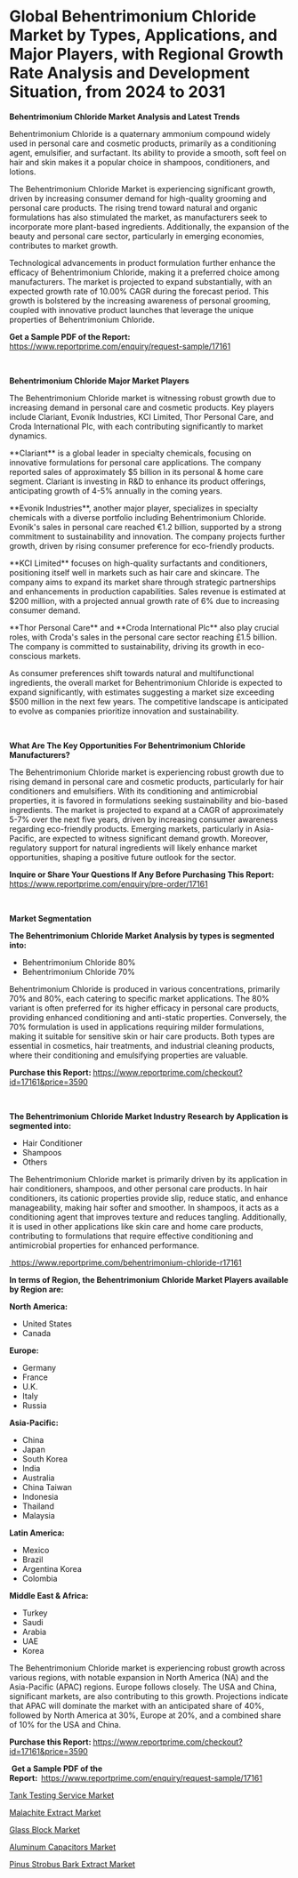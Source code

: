 <p><h1>Global Behentrimonium Chloride Market by Types, Applications, and Major Players, with Regional Growth Rate Analysis and Development Situation, from 2024 to 2031</h1></p><p><strong>Behentrimonium Chloride Market Analysis and Latest Trends</strong></p>
<p><p>Behentrimonium Chloride is a quaternary ammonium compound widely used in personal care and cosmetic products, primarily as a conditioning agent, emulsifier, and surfactant. Its ability to provide a smooth, soft feel on hair and skin makes it a popular choice in shampoos, conditioners, and lotions.</p><p>The Behentrimonium Chloride Market is experiencing significant growth, driven by increasing consumer demand for high-quality grooming and personal care products. The rising trend toward natural and organic formulations has also stimulated the market, as manufacturers seek to incorporate more plant-based ingredients. Additionally, the expansion of the beauty and personal care sector, particularly in emerging economies, contributes to market growth. </p><p>Technological advancements in product formulation further enhance the efficacy of Behentrimonium Chloride, making it a preferred choice among manufacturers. The market is projected to expand substantially, with an expected growth rate of 10.00% CAGR during the forecast period. This growth is bolstered by the increasing awareness of personal grooming, coupled with innovative product launches that leverage the unique properties of Behentrimonium Chloride.</p></p>
<p><strong>Get a Sample PDF of the Report:&nbsp;</strong> <a href="https://www.reportprime.com/enquiry/request-sample/17161?utm_campaign=12&utm_medium=2&utm_source=Github&utm_content=ia&utm_term=27112024&utm_id=behentrimonium-chloride">https://www.reportprime.com/enquiry/request-sample/17161</a></p>
<p>&nbsp;</p>
<p><strong>Behentrimonium Chloride Major Market Players</strong></p>
<p><p>The Behentrimonium Chloride market is witnessing robust growth due to increasing demand in personal care and cosmetic products. Key players include Clariant, Evonik Industries, KCI Limited, Thor Personal Care, and Croda International Plc, with each contributing significantly to market dynamics.</p><p>**Clariant** is a global leader in specialty chemicals, focusing on innovative formulations for personal care applications. The company reported sales of approximately $5 billion in its personal & home care segment. Clariant is investing in R&D to enhance its product offerings, anticipating growth of 4-5% annually in the coming years.</p><p>**Evonik Industries**, another major player, specializes in specialty chemicals with a diverse portfolio including Behentrimonium Chloride. Evonik's sales in personal care reached €1.2 billion, supported by a strong commitment to sustainability and innovation. The company projects further growth, driven by rising consumer preference for eco-friendly products.</p><p>**KCI Limited** focuses on high-quality surfactants and conditioners, positioning itself well in markets such as hair care and skincare. The company aims to expand its market share through strategic partnerships and enhancements in production capabilities. Sales revenue is estimated at $200 million, with a projected annual growth rate of 6% due to increasing consumer demand.</p><p>**Thor Personal Care** and **Croda International Plc** also play crucial roles, with Croda's sales in the personal care sector reaching £1.5 billion. The company is committed to sustainability, driving its growth in eco-conscious markets.</p><p>As consumer preferences shift towards natural and multifunctional ingredients, the overall market for Behentrimonium Chloride is expected to expand significantly, with estimates suggesting a market size exceeding $500 million in the next few years. The competitive landscape is anticipated to evolve as companies prioritize innovation and sustainability.</p></p>
<p>&nbsp;</p>
<p><strong>What Are The Key Opportunities For Behentrimonium Chloride Manufacturers?</strong></p>
<p><p>The Behentrimonium Chloride market is experiencing robust growth due to rising demand in personal care and cosmetic products, particularly for hair conditioners and emulsifiers. With its conditioning and antimicrobial properties, it is favored in formulations seeking sustainability and bio-based ingredients. The market is projected to expand at a CAGR of approximately 5-7% over the next five years, driven by increasing consumer awareness regarding eco-friendly products. Emerging markets, particularly in Asia-Pacific, are expected to witness significant demand growth. Moreover, regulatory support for natural ingredients will likely enhance market opportunities, shaping a positive future outlook for the sector.</p></p>
<p><strong>Inquire or Share Your Questions If Any Before Purchasing This Report:</strong> <a href="https://www.reportprime.com/enquiry/pre-order/17161?utm_campaign=12&utm_medium=2&utm_source=Github&utm_content=ia&utm_term=27112024&utm_id=behentrimonium-chloride">https://www.reportprime.com/enquiry/pre-order/17161</a></p>
<p>&nbsp;</p>
<p><strong>Market Segmentation</strong></p>
<p><strong>The Behentrimonium Chloride Market Analysis by types is segmented into:</strong></p>
<p><ul><li>Behentrimonium Chloride 80%</li><li>Behentrimonium Chloride 70%</li></ul></p>
<p><p>Behentrimonium Chloride is produced in various concentrations, primarily 70% and 80%, each catering to specific market applications. The 80% variant is often preferred for its higher efficacy in personal care products, providing enhanced conditioning and anti-static properties. Conversely, the 70% formulation is used in applications requiring milder formulations, making it suitable for sensitive skin or hair care products. Both types are essential in cosmetics, hair treatments, and industrial cleaning products, where their conditioning and emulsifying properties are valuable.</p></p>
<p><strong>Purchase this Report:&nbsp;</strong><a href="https://www.reportprime.com/checkout?id=17161&price=3590&utm_campaign=12&utm_medium=2&utm_source=Github&utm_content=ia&utm_term=27112024&utm_id=behentrimonium-chloride">https://www.reportprime.com/checkout?id=17161&price=3590</a></p>
<p>&nbsp;</p>
<p><strong>The Behentrimonium Chloride Market Industry Research by Application is segmented into:</strong></p>
<p><ul><li>Hair Conditioner</li><li>Shampoos</li><li>Others</li></ul></p>
<p><p>The Behentrimonium Chloride market is primarily driven by its application in hair conditioners, shampoos, and other personal care products. In hair conditioners, its cationic properties provide slip, reduce static, and enhance manageability, making hair softer and smoother. In shampoos, it acts as a conditioning agent that improves texture and reduces tangling. Additionally, it is used in other applications like skin care and home care products, contributing to formulations that require effective conditioning and antimicrobial properties for enhanced performance.</p></p>
<p><a href="https://www.reportprime.com/behentrimonium-chloride-r17161?utm_campaign=12&utm_medium=2&utm_source=Github&utm_content=ia&utm_term=27112024&utm_id=behentrimonium-chloride">&nbsp;https://www.reportprime.com/behentrimonium-chloride-r17161</a></p>
<p><strong>In terms of Region, the Behentrimonium Chloride Market Players available by Region are:</strong></p>
<p>
    <p> <strong> North America: </strong>
        <ul>
            <li>United States</li>
            <li>Canada</li>
        </ul>
        </p> 
    <p> <strong> Europe: </strong>
        <ul>
            <li>Germany</li>
            <li>France</li>
            <li>U.K.</li>
            <li>Italy</li>
            <li>Russia</li>
        </ul>
        </p> 
    <p> <strong> Asia-Pacific: </strong>
        <ul>
            <li>China</li>
            <li>Japan</li>
            <li>South Korea</li>
            <li>India</li>
            <li>Australia</li>
            <li>China Taiwan</li>
            <li>Indonesia</li>
            <li>Thailand</li>
            <li>Malaysia</li>
        </ul>
        </p> 
    <p> <strong> Latin America: </strong>
        <ul>
            <li>Mexico</li>
            <li>Brazil</li>
            <li>Argentina Korea</li>
            <li>Colombia</li>
        </ul>
        </p> 
    <p> <strong> Middle East & Africa: </strong>
        <ul>
            <li>Turkey</li>
            <li>Saudi</li>
            <li>Arabia</li>
            <li>UAE</li>
            <li>Korea</li>
        </ul>
    </p>
    </p>
<p><p>The Behentrimonium Chloride market is experiencing robust growth across various regions, with notable expansion in North America (NA) and the Asia-Pacific (APAC) regions. Europe follows closely. The USA and China, significant markets, are also contributing to this growth. Projections indicate that APAC will dominate the market with an anticipated share of 40%, followed by North America at 30%, Europe at 20%, and a combined share of 10% for the USA and China.</p></p>
<p><strong>Purchase this Report: </strong><a href="https://www.reportprime.com/checkout?id=17161&price=3590&utm_campaign=12&utm_medium=2&utm_source=Github&utm_content=ia&utm_term=27112024&utm_id=behentrimonium-chloride">https://www.reportprime.com/checkout?id=17161&price=3590</a></p>
<p>&nbsp;<strong>Get a Sample PDF of the Report:&nbsp;&nbsp;</strong><a href="https://www.reportprime.com/enquiry/request-sample/17161?utm_campaign=12&utm_medium=2&utm_source=Github&utm_content=ia&utm_term=27112024&utm_id=behentrimonium-chloride">https://www.reportprime.com/enquiry/request-sample/17161</a></p>
<p><strong></strong></p>
<p><p><a href="https://issuu.com/reportprime-2/docs/tank-testing-service-market-size-20_778b777254d989?utm_campaign=12&utm_medium=2&utm_source=Github&utm_content=ia&utm_term=27112024&utm_id=behentrimonium-chloride">Tank Testing Service Market</a></p><p><a href="https://www.linkedin.com/pulse/malachite-extract-market-penetration-strategies-untapped-markets-zjx0c?utm_campaign=12&utm_medium=2&utm_source=Github&utm_content=ia&utm_term=27112024&utm_id=behentrimonium-chloride">Malachite Extract Market</a></p><p><a href="https://github.com/JakirUddin511/Market-Research-Report-List-1/blob/main/glass-block-market.md?utm_campaign=12&utm_medium=2&utm_source=Github&utm_content=ia&utm_term=27112024&utm_id=behentrimonium-chloride">Glass Block Market</a></p><p><a href="https://github.com/ChiragRP21/Market-Research-Report-List-6/blob/main/aluminum-capacitors-market.md?utm_campaign=12&utm_medium=2&utm_source=Github&utm_content=ia&utm_term=27112024&utm_id=behentrimonium-chloride">Aluminum Capacitors Market</a></p><p><a href="https://www.linkedin.com/pulse/pinus-strobus-bark-extract-market-global-trends-forecast-2024--a2crc?utm_campaign=12&utm_medium=2&utm_source=Github&utm_content=ia&utm_term=27112024&utm_id=behentrimonium-chloride">Pinus Strobus Bark Extract Market</a></p></p>